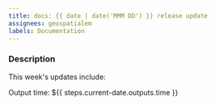 ```yaml
---
title: docs: {{ date | date('MMM DD') }} release update
assignees: geospatialem
labels: Documentation
---
```

### Description
This week's updates include:

Output time:
${{ steps.current-date.outputs.time }}
